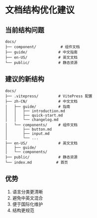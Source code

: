 # 文档结构优化建议

## 当前结构问题
```
docs/
├── component/           # 组件文档
├── guide/              # 中文指南
├── en-US/              # 英文文档
└── public/             # 静态资源
```

## 建议的新结构
```
docs/
├── .vitepress/         # VitePress 配置
├── zh-CN/              # 中文文档
│   ├── guide/          # 指南
│   │   ├── introduction.md
│   │   ├── quick-start.md
│   │   └── changelog.md
│   └── components/     # 组件文档
│       ├── button.md
│       ├── input.md
│       └── ...
├── en-US/              # 英文文档
│   ├── guide/
│   └── components/
├── public/             # 静态资源
└── index.md           # 首页
```

## 优势
1. 语言分类更清晰
2. 避免中英文混合
3. 便于国际化维护
4. 结构更规范
